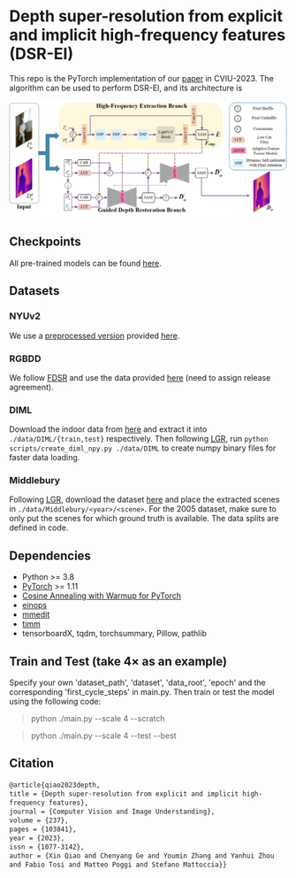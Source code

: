 # Depth super-resolution from explicit and implicit high-frequency features (DSR-EI)
This repo is the PyTorch implementation of our [paper](https://www.sciencedirect.com/science/article/abs/pii/S1077314223002217) in CVIU-2023. The algorithm can be used to perform DSR-EI, and its architecture is

![figure](imgs/architecture.jpg)

## Checkpoints
All pre-trained models can be found [here](https://drive.google.com/drive/folders/1nu2xcxpHrfid1tUjplqwYw1hz-yRFfa0?usp=sharing).

## Datasets
### NYUv2
We use a [preprocessed version](https://drive.google.com/drive/folders/1_1HpmoCsshNCMQdXhSNOq8Y-deIDcbKS?usp=sharing) provided [here](https://github.com/charlesCXK/RGBD_Semantic_Segmentation_PyTorch#data-preparation).
### RGBDD
We follow [FDSR](https://openaccess.thecvf.com/content/CVPR2021/papers/He_Towards_Fast_and_Accurate_Real-World_Depth_Super-Resolution_Benchmark_Dataset_and_CVPR_2021_paper.pdf) and use the data provided [here](https://github.com/lingzhi96/RGB-D-D-Dataset) (need to assign release agreement).
### DIML
Download the indoor data from [here](https://dimlrgbd.github.io) and extract it into `./data/DIML/{train,test}` respectively. Then following [LGR](https://github.com/prs-eth/graph-super-resolution), run `python scripts/create_diml_npy.py ./data/DIML` to create numpy binary files for faster data loading.
### Middlebury
Following [LGR](https://raw.githubusercontent.com/prs-eth/graph-super-resolution/master/README.md), download the dataset [here](https://vision.middlebury.edu/stereo/data/) and place the extracted scenes in `./data/Middlebury/<year>/<scene>`. For the 2005 dataset, make sure to only put the scenes for which ground truth is available. The data splits are defined in code.

## Dependencies
- Python >= 3.8
- [PyTorch](https://pytorch.org/) >= 1.11
- [Cosine Annealing with Warmup for PyTorch](https://github.com/katsura-jp/pytorch-cosine-annealing-with-warmup/blob/master/cosine_annealing_warmup/scheduler.py)
- [einops](https://einops.rocks)
- [mmedit](https://pypi.org/project/mmedit/)
- [timm](https://timm.fast.ai)
- tensorboardX, tqdm, torchsummary, Pillow, pathlib

## Train and Test (take $4\times$ as an example)
Specify your own 'dataset_path', 'dataset', 'data_root', 'epoch' and the corresponding 'first_cycle_steps' in main.py. Then train or test the model using the following code:
> python ./main.py --scale 4 --scratch

> python ./main.py --scale 4 --test --best

## Citation

```
@article{qiao2023depth,
title = {Depth super-resolution from explicit and implicit high-frequency features},
journal = {Computer Vision and Image Understanding},
volume = {237},
pages = {103841},
year = {2023},
issn = {1077-3142},
author = {Xin Qiao and Chenyang Ge and Youmin Zhang and Yanhui Zhou and Fabio Tosi and Matteo Poggi and Stefano Mattoccia}}
```
